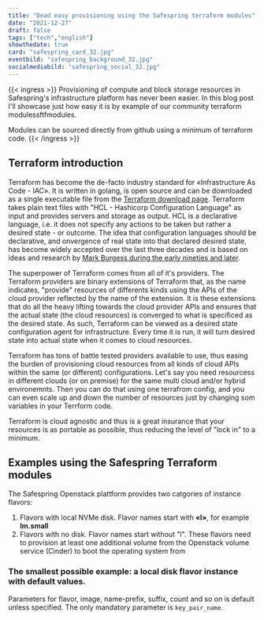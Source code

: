 ```yaml
---
title: "Dead easy provisioning using the Safespring terraform modules"
date: "2021-12-27"
draft: false
tags: ["tech","english"]
showthedate: true
card: "safespring_card_32.jpg"
eventbild: "safespring_background_32.jpg"
socialmediabild: "safespring_social_32.jpg"
---
```

{{< ingress >}}
Provisioning of compute and block storage resources in Safespring's
infrastructure platform has never been easier. In this blog post I'll showcase
just how easy it is by example of our community terraform modulessftfmodules.
<p>
Modules can be sourced directly from github using a minimum of terraform code.
{{< /ingress >}}

## Terraform introduction
Terraform has become the de-facto industry standard for «Infrastructure As Code - IAC».
It is written in golang, is open source and can be downloaded as a single
executable file from the [Terraform download page][tfdl]. Terraform takes plain
text files with "HCL - Hashicorp Configuration Language" as input and provides
servers and storage as output. HCL is a declarative language, i.e. it does not
specify any actions to be taken but rather a desired state - or outcome. The
idea that configuration languages should be declarative, and onvergence of real
state into that declared desired state, has become widely accepted over the last
three decades and is based on ideas and research by [Mark Burgess during the early
nineties and later][mbcfengine].

The superpower of Terraform comes from all of it's providers. The Terraform
providers are binary extensions of Terraform that, as the name indicates,
"provide" resources of differents kinds using the APIs of the cloud provider
reflected by the name of the extension. It is these extensions that do all the
heavy lifting towards the cloud provider APIs and ensures that the actual state
(the cloud resources) is converged to what is specificed as the desired state.
As such, Terraform can be viewed as a desired state configuration agent for
infrastructure. Every time it is run, it will turn desired state into actual
state when it comes to cloud resources.

Terraform has tons of battle tested providers available to use, thus easing the
burden of provisioning cloud resources from all kinds of cloud APIs within the
same (or different) configurations. Let's say you need resourcess in different
clouds (or on premise) for the same multi cloud and/or hybrid environemnts. Then you
can do that using one terrafrom config, and you can even scale up and down the number of 
resources just by changing som variables in your Terrform code.<p> 

Terraform is cloud agnostic and thus is a great insurance that your resources
is as portable as possible, thus reducing the level of "lock in" to a minimum.

## Examples using the Safespring Terraform modules

The Safespring Openstack plattform provides two catgories of instance flavors:

1. Flavors with local NVMe disk. Flavor names start with **«l»**, for example **lm.small**
2. Flavors with no disk. Flavor names start without "l". These flavors need to
provision at least one additional volume from the Openstack volume service
(Cinder) to boot the operating system from

### The smallest possible example: **a local disk flavor instance with default values.**

Parameters for flavor, image, name-prefix, suffix, count and so on is default
unless specified. The only mandatory parameter is `key_pair_name`. 

<script id="asciicast-QbFkWpDWHUorR88FplsyeKtWN" src="https://asciinema.org/a/QbFkWpDWHUorR88FplsyeKtWN.js" data-autoplay="true" data-cols="100" data-rows="60" data-loop="true" data-speed="5" async></script>



[mbcfengine]: https://www.researchgate.net/publication/243774232_Cfengine_A_site_configuration_engine
[tfdl]: https://www.terraform.io/downloads
[sftfmodules]: https://github.com/safespring-community/terraform-modules
